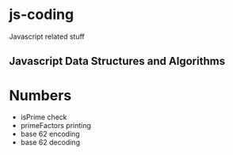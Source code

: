 # js-coding
Javascript related stuff

## Javascript Data Structures and Algorithms

# Numbers

- isPrime check
- primeFactors printing
- base 62 encoding
- base 62 decoding

